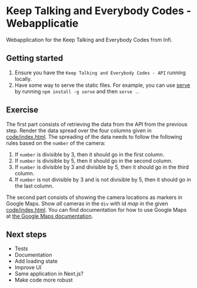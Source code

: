 # Keep Talking and Everybody Codes - Webapplicatie

Webapplication for the Keep Talking and Everybody Codes from Infi.

## Getting started

1. Ensure you have the `Keep Talking and Everybody Codes - API` running locally.
2. Have some way to serve the static files. For example, you can use [serve](https://github.com/vercel/serve#readme) by running `npm install -g serve` and then `serve .`.

## Exercise

The first part consists of retrieving the data from the API from the previous step.
Render the data spread over the four columns given in [code/index.html](code/index.html).
The spreading of the data needs to follow the following rules based on the `number` of the camera:

1. If `number` is divisible by 3, then it should go in the first column.
2. If `number` is divisible by 5, then it should go in the second column.
3. If `number` is divisible by 3 and divisible by 5, then it should go in the third column.
4. If `number` is not divisible by 3 and is not  divisible by 5, then it should go in the last column.

The second part consists of showing the camera locations as markers in Google Maps.
Show _all_ cameras in the `div` with id _map_ in the given [code/index.html](code/index.html).
You can find documentation for how to use Google Maps at [the Google Maps documentation](https://developers.google.com/maps/documentation/javascript/examples/marker-simple).


## Next steps

- Tests
- Documentation
- Add loading state
- Improve UI
- Same application in Next.js?
- Make code more robust
